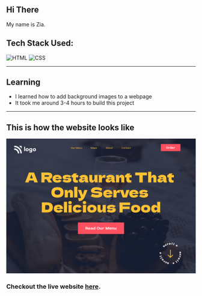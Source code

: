 ## Hi There 
My name is Zia.

## Tech Stack Used:

![HTML](https://img.shields.io/badge/html-3670A0?style=for-the-badge&logo=html5&logoColor=white)
![CSS](https://img.shields.io/badge/CSS-%234ea94b.svg?style=for-the-badge&logo=css3&logoColor=white)

---

## Learning

-   I learned how to add background images to a webpage
- It took me around 3-4 hours to build this project
---

## This is how the website looks like

![Desktop](2.png)

### Checkout the live website [here](https://restaurant-website-zia.netlify.app/).